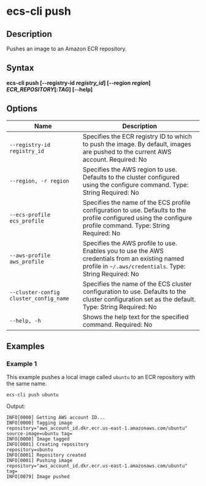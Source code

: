 # ecs\-cli push<a name="cmd-ecs-cli-push"></a>

## Description<a name="cmd-ecs-cli-push-description"></a>

Pushes an image to an Amazon ECR repository\.

## Syntax<a name="cmd-ecs-cli-push-syntax"></a>

**ecs\-cli push \[\-\-registry\-id *registry\_id*\] \[\-\-region *region*\] *ECR\_REPOSITORY*\[:*TAG*\] \[\-\-help\]**

## Options<a name="cmd-ecs-cli-push-options"></a>


| Name | Description | 
| --- | --- | 
|  `--registry-id registry_id`  |  Specifies the ECR registry ID to which to push the image\. By default, images are pushed to the current AWS account\. Required: No  | 
|  `--region, -r region`  |  Specifies the AWS region to use\. Defaults to the cluster configured using the configure command\. Type: String Required: No  | 
|  `--ecs-profile ecs_profile`  |  Specifies the name of the ECS profile configuration to use\. Defaults to the profile configured using the configure profile command\. Type: String Required: No  | 
|  `--aws-profile aws_profile`  |  Specifies the AWS profile to use\. Enables you to use the AWS credentials from an existing named profile in `~/.aws/credentials`\. Type: String Required: No  | 
|  `--cluster-config cluster_config_name`  |  Specifies the name of the ECS cluster configuration to use\. Defaults to the cluster configuration set as the default\. Type: String Required: No  | 
|  `--help, -h`  |  Shows the help text for the specified command\. Required: No  | 

## Examples<a name="cmd-ecs-cli-push-examples"></a>

### Example 1<a name="cmd-ecs-cli-push-example1"></a>

This example pushes a local image called `ubuntu` to an ECR repository with the same name\.

```
ecs-cli push ubuntu
```

Output:

```
INFO[0000] Getting AWS account ID...
INFO[0000] Tagging image                                 repository="aws_account_id.dkr.ecr.us-east-1.amazonaws.com/ubuntu" source-image=ubuntu tag=
INFO[0000] Image tagged
INFO[0001] Creating repository                           repository=ubuntu
INFO[0001] Repository created
INFO[0001] Pushing image                                 repository="aws_account_id.dkr.ecr.us-east-1.amazonaws.com/ubuntu" tag=
INFO[0079] Image pushed
```